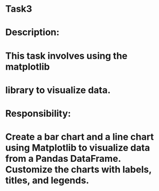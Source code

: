 # Task3
# Description:
# This task involves using the matplotlib
# library to visualize data.
# Responsibility:
# Create a bar chart and a line chart using Matplotlib to visualize data from a Pandas DataFrame. Customize the charts with labels, titles, and legends.
